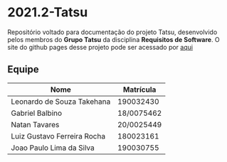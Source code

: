 # 2021.2-Tatsu
Repositório voltado para documentação do projeto Tatsu, desenvolvido pelos membros do **Grupo Tatsu** da disciplina **Requisitos de Software**. O site do github pages desse projeto pode ser acessado por [aqui](https://fgaunb-req-gm.github.io/2021.2-Tatsu/)

## Equipe
| Nome | Matrícula | 
| -    | -         | 
| Leonardo de Souza Takehana | 190032430 
| Gabriel Balbino | 18/0075462 | 
| Natan Tavares | 20/0025449 | 
| Luiz Gustavo Ferreira Rocha | 180023161 |
| Joao Paulo Lima da Silva | 190030755 
